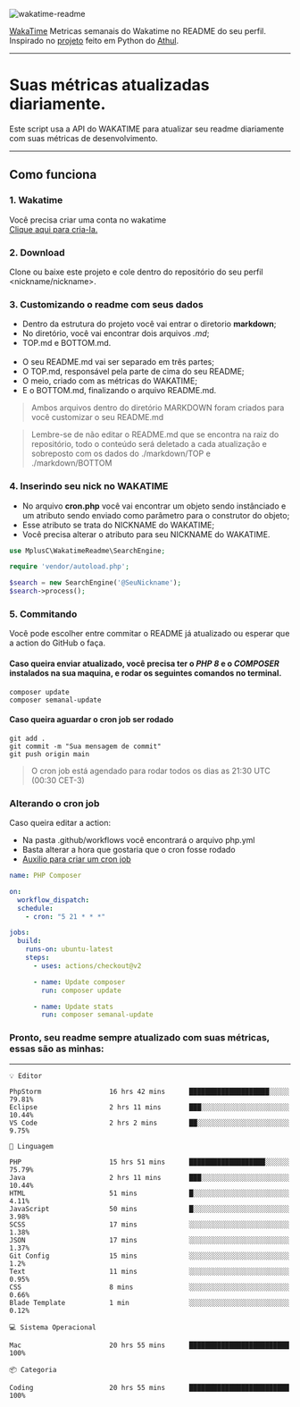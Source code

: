 ![wakatime-readme](https://socialify.git.ci/bymatheus/wakatime-readme/image?description=1&descriptionEditable=M%C3%A9tricas%20semanais%20do%20Wakatime%20no%20seu%20README%20de%20perfil.&font=KoHo&forks=1&language=1&owner=1&pattern=Signal&stargazers=1&theme=Dark)

[WakaTime](https://wakatime.com) Metricas semanais do Wakatime no README do seu perfil. <br>
Inspirado no [projeto](https://github.com/athul/waka-readme) feito em Python do [Athul](https://github.com/athul).
___

# Suas métricas atualizadas diariamente.
Este script usa a API do WAKATIME para atualizar seu readme diariamente com suas métricas de desenvolvimento.

___

## Como funciona

### 1. Wakatime
Você precisa criar uma conta no wakatime <br>
[Clique aqui para cria-la.](https://wakatime.com) 

### 2. Download
Clone ou baixe este projeto e cole dentro do repositório do seu perfil <nickname/nickname>.

### 3. Customizando o readme com seus dados
- Dentro da estrutura do projeto você vai entrar o diretorio **markdown**;  
- No diretório, você vai encontrar dois arquivos *.md*;
- TOP.md e BOTTOM.md.
<br><br>
- O seu README.md vai ser separado em três partes; 
- O TOP.md, responsável pela parte de cima do seu README;
- O meio, criado com as métricas do WAKATIME;
- E o BOTTOM.md, finalizando o arquivo README.md.<br>

> Ambos arquivos dentro do diretório MARKDOWN foram criados para você customizar o seu README.md

> Lembre-se de não editar o README.md que se encontra na raiz do repositório, todo o conteúdo será deletado a cada atualização e sobreposto com os dados do ./markdown/TOP e ./markdown/BOTTOM

### 4. Inserindo seu nick no WAKATIME
- No arquivo **cron.php** você vai encontrar um objeto sendo instânciado e um atributo sendo enviado como parâmetro para o construtor do objeto;
- Esse atributo se trata do NICKNAME do WAKATIME;
- Você precisa alterar o atributo para seu NICKNAME do WAKATIME.

```php
use MplusC\WakatimeReadme\SearchEngine;

require 'vendor/autoload.php';

$search = new SearchEngine('@SeuNickname');
$search->process();
```

### 5. Commitando
Você pode escolher entre commitar o README já atualizado ou esperar que a action do GitHub o faça. <br>

#### Caso queira enviar atualizado, você precisa ter o *PHP 8* e o *COMPOSER* instalados na sua maquina, e rodar os seguintes comandos no terminal.
```composer
composer update
composer semanal-update 
```

#### Caso queira aguardar o cron job ser rodado 
```git 
git add .
git commit -m "Sua mensagem de commit"
git push origin main
```

>O cron job está agendado para rodar todos os dias as 21:30 UTC (00:30 CET-3) 

### Alterando o cron job
Caso queira editar a action:

- Na pasta .github/workflows você encontrará o arquivo php.yml
- Basta alterar a hora que gostaria que o cron fosse rodado
- [Auxilio para criar um cron job](https://crontab.guru)

```yml
name: PHP Composer

on:
  workflow_dispatch:
  schedule:
    - cron: "5 21 * * *"

jobs:
  build:
    runs-on: ubuntu-latest
    steps:
      - uses: actions/checkout@v2

      - name: Update composer
        run: composer update

      - name: Update stats
        run: composer semanal-update
```

### Pronto, seu readme sempre atualizado com suas métricas, essas são as minhas:

___
```text
💡 Editor

PhpStorm                 16 hrs 42 mins      ████████████████████░░░░░     79.81%
Eclipse                  2 hrs 11 mins       ███░░░░░░░░░░░░░░░░░░░░░░     10.44%
VS Code                  2 hrs 2 mins        ██░░░░░░░░░░░░░░░░░░░░░░░      9.75%
```
```text
💬 Linguagem

PHP                      15 hrs 51 mins      ███████████████████░░░░░░     75.79%
Java                     2 hrs 11 mins       ███░░░░░░░░░░░░░░░░░░░░░░     10.44%
HTML                     51 mins             █░░░░░░░░░░░░░░░░░░░░░░░░      4.11%
JavaScript               50 mins             █░░░░░░░░░░░░░░░░░░░░░░░░      3.98%
SCSS                     17 mins             ░░░░░░░░░░░░░░░░░░░░░░░░░      1.38%
JSON                     17 mins             ░░░░░░░░░░░░░░░░░░░░░░░░░      1.37%
Git Config               15 mins             ░░░░░░░░░░░░░░░░░░░░░░░░░       1.2%
Text                     11 mins             ░░░░░░░░░░░░░░░░░░░░░░░░░      0.95%
CSS                      8 mins              ░░░░░░░░░░░░░░░░░░░░░░░░░      0.66%
Blade Template           1 min               ░░░░░░░░░░░░░░░░░░░░░░░░░      0.12%
```
```text
💻 Sistema Operacional

Mac                      20 hrs 55 mins      █████████████████████████       100%
```
```text
📦 Categoria

Coding                   20 hrs 55 mins      █████████████████████████       100%
```
